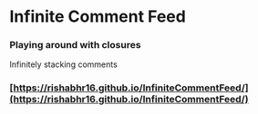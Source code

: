 # Infinite Comment Feed

### Playing around with closures

Infinitely stacking comments

### [https://rishabhr16.github.io/InfiniteCommentFeed/](https://rishabhr16.github.io/InfiniteCommentFeed/)


